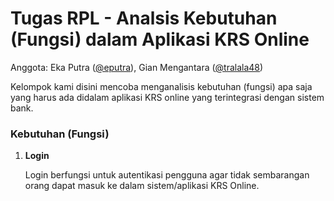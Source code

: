 # Tugas RPL - Analsis Kebutuhan (Fungsi) dalam Aplikasi KRS Online

Anggota: Eka Putra ([@eputra](https://github.com/eputra)), Gian Mengantara ([@tralala48](https://github.com/tralala48))

Kelompok kami disini mencoba menganalisis kebutuhan (fungsi) apa saja yang harus ada didalam aplikasi KRS online yang terintegrasi dengan sistem bank.

### Kebutuhan (Fungsi)

1. **Login**

	Login berfungsi untuk autentikasi pengguna agar tidak sembarangan orang dapat masuk ke dalam sistem/aplikasi KRS Online.